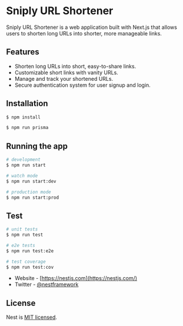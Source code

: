 # Sniply URL Shortener

Sniply URL Shortener is a web application built with Next.js that allows users to shorten long URLs into shorter, more manageable links.

## Features
- Shorten long URLs into short, easy-to-share links.
- Customizable short links with vanity URLs.
- Manage and track your shortened URLs.
- Secure authentication system for user signup and login.


## Installation

```bash
$ npm install

$ npm run prisma
```

## Running the app

```bash
# development
$ npm run start

# watch mode
$ npm run start:dev

# production mode
$ npm run start:prod
```

## Test

```bash
# unit tests
$ npm run test

# e2e tests
$ npm run test:e2e

# test coverage
$ npm run test:cov
```


- Website - [https://nestjs.com](https://nestjs.com/)
- Twitter - [@nestframework](https://twitter.com/nestframework)

## License

Nest is [MIT licensed](LICENSE).

